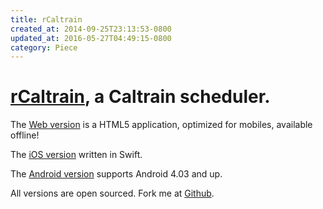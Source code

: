 ```yaml
---
title: rCaltrain
created_at: 2014-09-25T23:13:53-0800
updated_at: 2016-05-27T04:49:15-0800
category: Piece
---
```


# [rCaltrain](http://rcaltrain.com/), a Caltrain scheduler.

The [Web version](http://rcaltrain.com) is a HTML5 application, optimized for mobiles, available offline!

The [iOS version](https://itunes.apple.com/us/app/rcaltrain/id933651977?mt=8) written in Swift.

The [Android version](https://play.google.com/store/apps/details?id=me.ranmocy.rcaltrain) supports Android 4.03 and up.

All versions are open sourced.
Fork me at [Github](https://github.com/ranmocy/rCaltrain).
